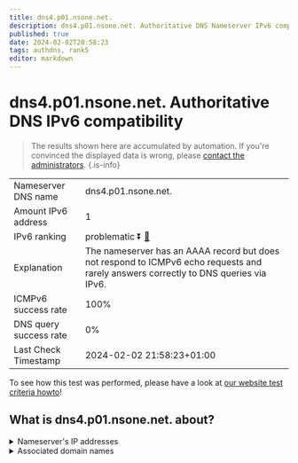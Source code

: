 ```yaml
---
title: dns4.p01.nsone.net.
description: dns4.p01.nsone.net. Authoritative DNS Nameserver IPv6 compatibility
published: true
date: 2024-02-02T20:58:23
tags: authdns, rank5
editor: markdown
---
```


# dns4.p01.nsone.net. Authoritative DNS IPv6 compatibility

> The results shown here are accumulated by automation. If you're convinced the displayed data is wrong, please [contact the administrators](/howto/chat). 
{.is-info}




|   |   |
| - | - |
| Nameserver DNS name | dns4.p01.nsone.net.
| Amount IPv6 address | 1
| IPv6 ranking | problematic :arrow_double_down: [🔗](/howto/ranking) |
| Explanation | The nameserver has an AAAA record but does not respond to ICMPv6 echo requests and rarely answers correctly to DNS queries via IPv6. |
| ICMPv6 success rate | 100%|
| DNS query success rate | 0% |
| Last Check Timestamp | 2024-02-02 21:58:23+01:00 |

To see how this test was performed, please have a look at [our website test criteria howto](/howto/testcriteria/authdns)!


## What is dns4.p01.nsone.net. about?




<details>
<summary>Nameserver's IP addresses</summary>

2a00:edc0:6259:7:1::4

</details>



<details>
<summary>Associated domain names</summary>

www.intuit.com

</details>

